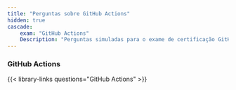 ```yaml
---
title: "Perguntas sobre GitHub Actions"
hidden: true
cascade:
    exam: "GitHub Actions"
    Description: "Perguntas simuladas para o exame de certificação GitHub Actions."
---
```


### GitHub Actions

{{< library-links questions="GitHub Actions" >}}
